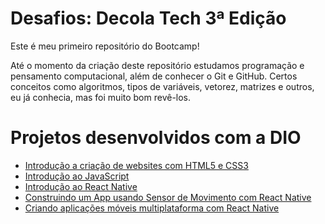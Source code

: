# Desafios: Decola Tech 3ª Edição

Este é meu primeiro repositório do Bootcamp!

Até o momento da criação deste repositório estudamos programação e pensamento computacional, além de conhecer o Git e GitHub. 
Certos conceitos como algoritmos, tipos de variáveis, vetorez, matrizes e outros, eu já conhecia, mas foi muito bom revê-los.

# Projetos desenvolvidos com a DIO

  - <a href="https://github.com/LeticiaTrindade/Introdu-oAoHTML" target="_blank">Introdução a criação de websites com HTML5 e CSS3</a>
  - <a href="https://github.com/LeticiaTrindade/introducao-JS-DIO" target="_blank">Introdução ao JavaScript</a>
  - <a href="https://github.com/LeticiaTrindade/Introducao-ao-Reac[t-Native-DIO" target="_blank">Introdução ao React Native</a>
  - <a href="https://github.com/LeticiaTrindade/App-Lanterna" target="_blank">Construindo um App usando Sensor de Movimento com React Native</a>
  - <a href="https://github.com/LeticiaTrindade/Curriculo-DIO" target="_blank">Criando aplicações móveis multiplataforma com React Native</a>
  

